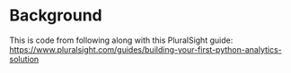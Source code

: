 # Background
This is code from following along with this PluralSight guide: https://www.pluralsight.com/guides/building-your-first-python-analytics-solution